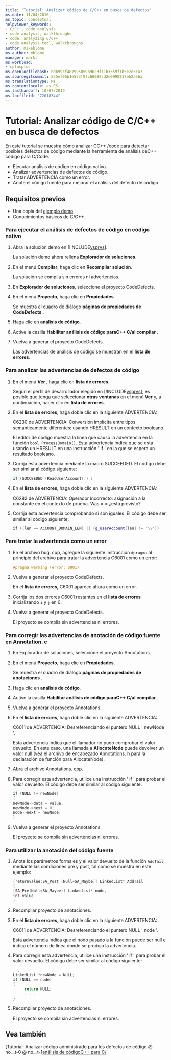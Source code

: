 ```yaml
---
title: 'Tutorial: Analizar código de C/C++ en busca de defectos'
ms.date: 11/04/2016
ms.topic: conceptual
helpviewer_keywords:
- C/C++, code analysis
- code analysis, walkthroughs
- code, analyzing C/C++
- code analysis tool, walkthroughs
author: mikeblome
ms.author: mblome
manager: markl
ms.workload:
- cplusplus
ms.openlocfilehash: bdb99cf487995859b9623f11b3559f1b5e7e3ca7
ms.sourcegitcommit: 535ef05b1e553f0fc66082cd2e0998817eb2a56a
ms.translationtype: MT
ms.contentlocale: es-ES
ms.lasthandoff: 10/07/2019
ms.locfileid: "72018344"
---
```

# <a name="walkthrough-analyzing-cc-code-for-defects"></a>Tutorial: Analizar código de C/C++ en busca de defectos

En este tutorial se muestra cómo analizar CC++ /code para detectar posibles defectos de código mediante la herramienta de análisis deC++ código para C/Code.

- Ejecutar análisis de código en código nativo.
- Analizar advertencias de defectos de código.
- Tratar ADVERTENCIA como un error.
- Anote el código fuente para mejorar el análisis del defecto de código.

## <a name="prerequisites"></a>Requisitos previos

- Una copia del [ejemplo demo](../code-quality/demo-sample.md).
- Conocimientos básicos de C/C++.

### <a name="to-run-code-defect-analysis-on-native-code"></a>Para ejecutar el análisis de defectos de código en código nativo

1. Abra la solución demo en [!INCLUDE[vsprvs](../code-quality/includes/vsprvs_md.md)].

     La solución demo ahora rellena **Explorador de soluciones**.

2. En el menú **Compilar**, haga clic en **Recompilar solución**.

     La solución se compila sin errores ni advertencias.

3. En **Explorador de soluciones**, seleccione el proyecto CodeDefects.

4. En el menú **Proyecto**, haga clic en **Propiedades**.

     Se muestra el cuadro de diálogo **páginas de propiedades de CodeDefects** .

5. Haga clic en **análisis de código**.

6. Active la casilla **Habilitar análisis de código paraC++ C/al compilar** .

7. Vuelva a generar el proyecto CodeDefects.

     Las advertencias de análisis de código se muestran en el **lista de errores**.

### <a name="to-analyze-code-defect-warnings"></a>Para analizar las advertencias de defectos de código

1. En el menú **Ver** , haga clic en **lista de errores**.

     Según el perfil de desarrollador elegido en [!INCLUDE[vsprvs](../code-quality/includes/vsprvs_md.md)], es posible que tenga que seleccionar **otras ventanas** en el menú **Ver** y, a continuación, hacer clic en **lista de errores**.

2. En el **lista de errores**, haga doble clic en la siguiente ADVERTENCIA:

     C6230 de ADVERTENCIA: Conversión implícita entre tipos semánticamente diferentes: usando HRESULT en un contexto booleano.

     El editor de código muestra la línea que causó la advertencia en la función `bool ProcessDomain()`. Esta advertencia indica que se está usando un HRESULT en una instrucción ' if ' en la que se espera un resultado booleano.

3. Corrija esta advertencia mediante la macro SUCCEEDED. El código debe ser similar al código siguiente:

   ```cpp
   if (SUCCEEDED (ReadUserAccount()) )
   ```

4. En el **lista de errores**, haga doble clic en la siguiente ADVERTENCIA:

     C6282 de ADVERTENCIA: Operador incorrecto: asignación a la constante en el contexto de prueba. Was = = ¿está previsto?

5. Corrija esta advertencia comprobando si son iguales. El código debe ser similar al código siguiente:

   ```cpp
   if ((len == ACCOUNT_DOMAIN_LEN) || (g_userAccount[len] != '\\'))
   ```

### <a name="to-treat-warning-as-an-error"></a>Para tratar la advertencia como un error

1. En el archivo bug. cpp, agregue la siguiente instrucción `#pragma` al principio del archivo para tratar la advertencia C6001 como un error:

   ```cpp
   #pragma warning (error: 6001)
   ```

2. Vuelva a generar el proyecto CodeDefects.

     En el **lista de errores**, C6001 aparece ahora como un error.

3. Corrija los dos errores C6001 restantes en el **lista de errores** inicializando `i` y `j` en 0.

4. Vuelva a generar el proyecto CodeDefects.

     El proyecto se compila sin advertencias ni errores.

### <a name="to-correct-the-source-code-annotation-warnings-in-annotationc"></a>Para corregir las advertencias de anotación de código fuente en Annotation. c

1. En Explorador de soluciones, seleccione el proyecto Annotations.

2. En el menú **Proyecto**, haga clic en **Propiedades**.

     Se muestra el cuadro de diálogo **páginas de propiedades de anotaciones** .

3. Haga clic en **análisis de código**.

4. Active la casilla **Habilitar análisis de código paraC++ C/al compilar** .

5. Vuelva a generar el proyecto Annotations.

6. En el **lista de errores**, haga doble clic en la siguiente ADVERTENCIA:

     C6011 de ADVERTENCIA: Desreferenciando el puntero NULL ' newNode '.

     Esta advertencia indica que el llamador no pudo comprobar el valor devuelto. En este caso, una llamada a **AllocateNode** puede devolver un valor null (vea el archivo de encabezado Annotations. h para la declaración de función para AllocateNode).

7. Abra el archivo Annotations. cpp.

8. Para corregir esta advertencia, utilice una instrucción ' if ' para probar el valor devuelto. El código debe ser similar al código siguiente:

   ```cpp
   if (NULL != newNode)
   {
   newNode->data = value;
   newNode->next = 0;
   node->next = newNode;
   }
   ```

9. Vuelva a generar el proyecto Annotations.

     El proyecto se compila sin advertencias ni errores.

### <a name="to-use-source-code-annotation"></a>Para utilizar la anotación del código fuente

1. Anote los parámetros formales y el valor devuelto de la función `AddTail` mediante las condiciones pre y post, tal como se muestra en este ejemplo:

   ```cpp
   [returnvalue:SA_Post (Null=SA_Maybe)] LinkedList* AddTail
   (
   [SA_Pre(Null=SA_Maybe)] LinkedList* node,
   int value
   )
   ```

2. Recompilar proyecto de anotaciones.

3. En el **lista de errores**, haga doble clic en la siguiente ADVERTENCIA:

     C6011 de ADVERTENCIA: Desreferenciando el puntero NULL ' node '.

     Esta advertencia indica que el nodo pasado a la función puede ser null e indica el número de línea donde se produjo la advertencia.

4. Para corregir esta advertencia, utilice una instrucción ' if ' para probar el valor devuelto. El código debe ser similar al código siguiente:

   ```cpp
   . . .
   LinkedList *newNode = NULL;
   if (NULL == node)
   {
        return NULL;
        . . .
   }
   ```

5. Recompilar proyecto de anotaciones.

     El proyecto se compila sin advertencias ni errores.

## <a name="see-also"></a>Vea también

[Tutorial: Analizar código administrado para los defectos de código @ no__t-0 @ no__t-1[análisis de códigoC++ para C/](../code-quality/code-analysis-for-c-cpp-overview.md)
